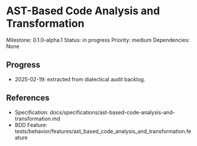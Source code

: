 # AST-Based Code Analysis and Transformation
Milestone: 0.1.0-alpha.1
Status: in progress
Priority: medium
Dependencies: None

## Progress
- 2025-02-19: extracted from dialectical audit backlog.

## References
- Specification: docs/specifications/ast-based-code-analysis-and-transformation.md
- BDD Feature: tests/behavior/features/ast_based_code_analysis_and_transformation.feature
